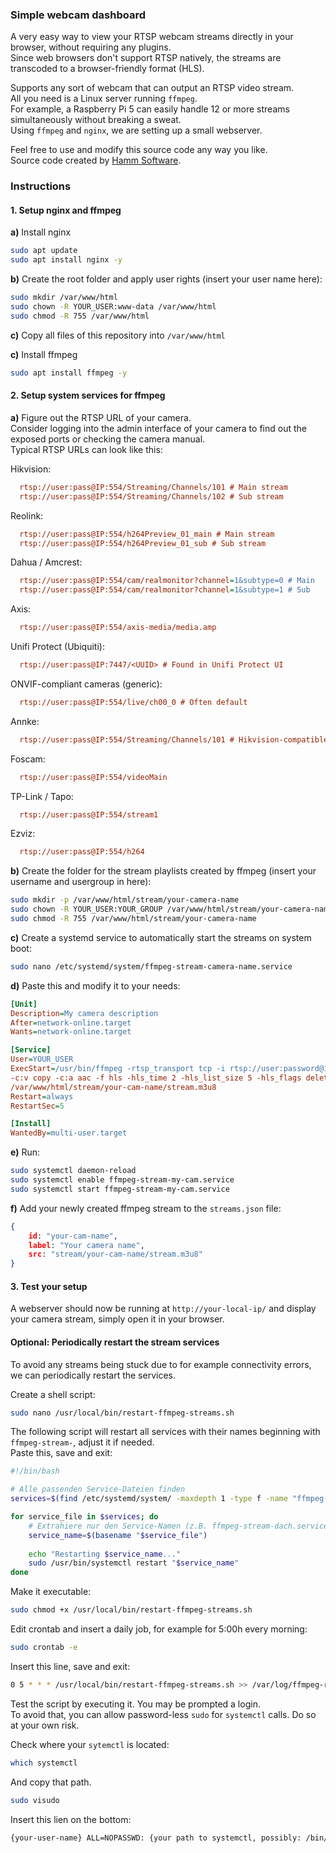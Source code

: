 
### Simple webcam dashboard ### 

A very easy way to view your RTSP webcam streams directly in your browser, without requiring any plugins.\
Since web browsers don't support RTSP natively, the streams are transcoded to a browser-friendly format (HLS).

Supports any sort of webcam that can output an RTSP video stream.\
All you need is a Linux server running `ffmpeg`.\
For example, a Raspberry Pi 5 can easily handle 12 or more streams simultaneously without breaking a sweat.\
Using `ffmpeg` and `nginx`, we are setting up a small webserver.

Feel free to use and modify this source code any way you like.\
Source code created by [Hamm Software](https://www.hamm.software).

### Instructions ###


#### 1. Setup nginx and ffmpeg ####

**a)** Install nginx
```bash
sudo apt update
sudo apt install nginx -y
```

**b)** Create the root folder and apply user rights (insert your user name here):
```bash
sudo mkdir /var/www/html
sudo chown -R YOUR_USER:www-data /var/www/html
sudo chmod -R 755 /var/www/html
```

**c)** Copy all files of this repository into ``/var/www/html``

**c)** Install ffmpeg
```bash
sudo apt install ffmpeg -y
```


#### 2. Setup system services for ffmpeg ####

**a)** Figure out the RTSP URL of your camera.\
Consider logging into the admin interface of your camera to find out the exposed ports or checking the camera manual.\
Typical RTSP URLs can look like this:

Hikvision:
```ini
  rtsp://user:pass@IP:554/Streaming/Channels/101 # Main stream
  rtsp://user:pass@IP:554/Streaming/Channels/102 # Sub stream
```

Reolink:
```ini
  rtsp://user:pass@IP:554/h264Preview_01_main # Main stream
  rtsp://user:pass@IP:554/h264Preview_01_sub # Sub stream
```

Dahua / Amcrest:
```ini
  rtsp://user:pass@IP:554/cam/realmonitor?channel=1&subtype=0 # Main
  rtsp://user:pass@IP:554/cam/realmonitor?channel=1&subtype=1 # Sub
```

Axis:
```ini
  rtsp://user:pass@IP:554/axis-media/media.amp
```

Unifi Protect (Ubiquiti):
```ini
  rtsp://user:pass@IP:7447/<UUID> # Found in Unifi Protect UI
```

ONVIF-compliant cameras (generic):
```ini
  rtsp://user:pass@IP:554/live/ch00_0 # Often default
```

Annke:
```ini
  rtsp://user:pass@IP:554/Streaming/Channels/101 # Hikvision-compatible
```

Foscam:
```ini
  rtsp://user:pass@IP:554/videoMain
```

TP-Link / Tapo:
```ini
  rtsp://user:pass@IP:554/stream1
```

Ezviz:
```ini
  rtsp://user:pass@IP:554/h264
```

**b)** Create the folder for the stream playlists created by ffmpeg (insert your username and usergroup in here):
```bash
sudo mkdir -p /var/www/html/stream/your-camera-name
sudo chown -R YOUR_USER:YOUR_GROUP /var/www/html/stream/your-camera-name
sudo chmod -R 755 /var/www/html/stream/your-camera-name
```

**c)** Create a systemd service to automatically start the streams on system boot:
```bash
sudo nano /etc/systemd/system/ffmpeg-stream-camera-name.service
```

**d)** Paste this and modify it to your needs:
```ini
[Unit]
Description=My camera description
After=network-online.target
Wants=network-online.target

[Service]
User=YOUR_USER
ExecStart=/usr/bin/ffmpeg -rtsp_transport tcp -i rtsp://user:password@192.x.y.z:554/Streaming/Channels/101 \
-c:v copy -c:a aac -f hls -hls_time 2 -hls_list_size 5 -hls_flags delete_segments \
/var/www/html/stream/your-cam-name/stream.m3u8
Restart=always
RestartSec=5

[Install]
WantedBy=multi-user.target
```

**e)** Run:
```bash
sudo systemctl daemon-reload
sudo systemctl enable ffmpeg-stream-my-cam.service
sudo systemctl start ffmpeg-stream-my-cam.service
```

**f)** Add your newly created ffmpeg stream to the `streams.json` file:
```json
{
    id: "your-cam-name",
    label: "Your camera name",
    src: "stream/your-cam-name/stream.m3u8"
}
```

#### 3. Test your setup ####
A webserver should now be running at `http://your-local-ip/` and display your camera stream, simply open it in your browser.

#### Optional: Periodically restart the stream services ####
To avoid any streams being stuck due to for example connectivity errors, we can periodically restart the services.

Create a shell script:
```bash 
sudo nano /usr/local/bin/restart-ffmpeg-streams.sh
```

The following script will restart all services with their names beginning with ``ffmpeg-stream-``, adjust it if needed.\
Paste this, save and exit:

```bash
#!/bin/bash

# Alle passenden Service-Dateien finden
services=$(find /etc/systemd/system/ -maxdepth 1 -type f -name "ffmpeg-stream-*.service")

for service_file in $services; do
    # Extrahiere nur den Service-Namen (z.B. ffmpeg-stream-dach.service)
    service_name=$(basename "$service_file")
    
    echo "Restarting $service_name..."
    sudo /usr/bin/systemctl restart "$service_name"
done
```

Make it executable:

```bash
sudo chmod +x /usr/local/bin/restart-ffmpeg-streams.sh
```

Edit crontab and insert a daily job, for example for 5:00h every morning:
```bash
sudo crontab -e
```

Insert this line, save and exit:
```bash
0 5 * * * /usr/local/bin/restart-ffmpeg-streams.sh >> /var/log/ffmpeg-restarts.log 2>&1
```

Test the script by executing it. You may be prompted a login.\
To avoid that, you can allow password-less `sudo` for `systemctl` calls. Do so at your own risk.

Check where your `sytemctl` is located:
```bash
which systemctl
```

And copy that path.

```bash
sudo visudo
```

Insert this lien on the bottom:
```bash
{your-user-name} ALL=NOPASSWD: {your path to systemctl, possibly: /bin/systemctl or /usr/bin/systemctl} restart ffmpeg-stream-*.service
```